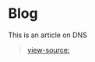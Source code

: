 # Blog

This is an article on DNS
> [view-source:](https://github.com/janymuong/alx-system_engineering-devops/blob/main/0x11-what_happens_when_your_type_google_com_in_your_browser_and_press_enter/blog_post.md#https-and-ssl)